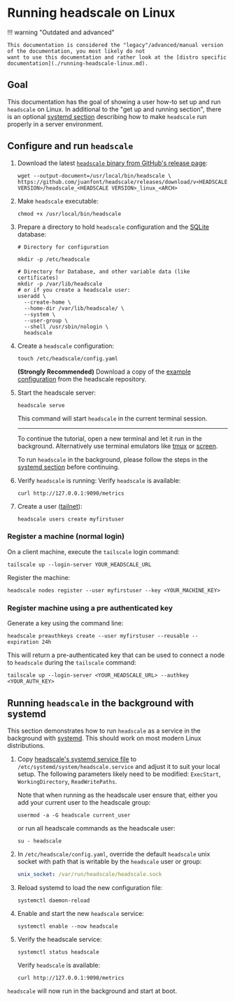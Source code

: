 # Running headscale on Linux

!!! warning "Outdated and advanced"

    This documentation is considered the "legacy"/advanced/manual version of the documentation, you most likely do not
    want to use this documentation and rather look at the [distro specific documentation](./running-headscale-linux.md).

## Goal

This documentation has the goal of showing a user how-to set up and run `headscale` on Linux.
In additional to the "get up and running section", there is an optional [systemd section](#running-headscale-in-the-background-with-systemd)
describing how to make `headscale` run properly in a server environment.

## Configure and run `headscale`

1. Download the latest [`headscale` binary from GitHub's release page](https://github.com/juanfont/headscale/releases):

    ```shell
    wget --output-document=/usr/local/bin/headscale \
    https://github.com/juanfont/headscale/releases/download/v<HEADSCALE VERSION>/headscale_<HEADSCALE VERSION>_linux_<ARCH>
    ```

1. Make `headscale` executable:

    ```shell
    chmod +x /usr/local/bin/headscale
    ```

1. Prepare a directory to hold `headscale` configuration and the [SQLite](https://www.sqlite.org/) database:

    ```shell
    # Directory for configuration

    mkdir -p /etc/headscale

    # Directory for Database, and other variable data (like certificates)
    mkdir -p /var/lib/headscale
    # or if you create a headscale user:
    useradd \
      --create-home \
      --home-dir /var/lib/headscale/ \
      --system \
      --user-group \
      --shell /usr/sbin/nologin \
      headscale
    ```

1. Create a `headscale` configuration:

    ```shell
    touch /etc/headscale/config.yaml
    ```

    **(Strongly Recommended)** Download a copy of the [example configuration](https://github.com/juanfont/headscale/blob/main/config-example.yaml) from the headscale repository.

1. Start the headscale server:

    ```shell
    headscale serve
    ```

    This command will start `headscale` in the current terminal session.

    ---

    To continue the tutorial, open a new terminal and let it run in the background.
    Alternatively use terminal emulators like [tmux](https://github.com/tmux/tmux) or [screen](https://www.gnu.org/software/screen/).

    To run `headscale` in the background, please follow the steps in the [systemd section](#running-headscale-in-the-background-with-systemd) before continuing.

1. Verify `headscale` is running:
  Verify `headscale` is available:

    ```shell
    curl http://127.0.0.1:9090/metrics
    ```

1. Create a user ([tailnet](https://tailscale.com/kb/1136/tailnet/)):

    ```shell
    headscale users create myfirstuser
    ```

### Register a machine (normal login)

On a client machine, execute the `tailscale` login command:

```shell
tailscale up --login-server YOUR_HEADSCALE_URL
```

Register the machine:

```shell
headscale nodes register --user myfirstuser --key <YOUR_MACHINE_KEY>
```

### Register machine using a pre authenticated key

Generate a key using the command line:

```shell
headscale preauthkeys create --user myfirstuser --reusable --expiration 24h
```

This will return a pre-authenticated key that can be used to connect a node to `headscale` during the `tailscale` command:

```shell
tailscale up --login-server <YOUR_HEADSCALE_URL> --authkey <YOUR_AUTH_KEY>
```

## Running `headscale` in the background with systemd

This section demonstrates how to run `headscale` as a service in the background with [systemd](https://systemd.io/).
This should work on most modern Linux distributions.

1. Copy [headscale's systemd service file](./packaging/headscale.systemd.service) to
   `/etc/systemd/system/headscale.service` and adjust it to suit your local setup. The following parameters likely need
   to be modified: `ExecStart`, `WorkingDirectory`, `ReadWritePaths`.

    Note that when running as the headscale user ensure that, either you add your current user to the headscale group:

    ```shell
    usermod -a -G headscale current_user
    ```

    or run all headscale commands as the headscale user:

    ```shell
    su - headscale
    ```

1. In `/etc/headscale/config.yaml`, override the default `headscale` unix socket with path that is writable by the `headscale` user or group:

    ```yaml
    unix_socket: /var/run/headscale/headscale.sock
    ```

1. Reload systemd to load the new configuration file:

    ```shell
    systemctl daemon-reload
    ```

1. Enable and start the new `headscale` service:

    ```shell
    systemctl enable --now headscale
    ```

1. Verify the headscale service:

    ```shell
    systemctl status headscale
    ```

    Verify `headscale` is available:

    ```shell
    curl http://127.0.0.1:9090/metrics
    ```

`headscale` will now run in the background and start at boot.

